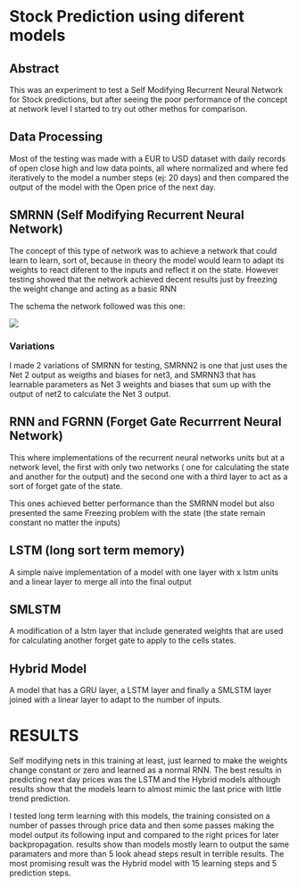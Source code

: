 # Stock Prediction using diferent models

## Abstract

This was an experiment to test a Self Modifying Recurrent Neural Network for Stock predictions, but after seeing the poor performance of the concept at network level I started to try out other methos for comparison.

## Data Processing

Most of the testing was made with a EUR to USD dataset with daily records of open close high and low data points, all where normalized and where fed iteratively to the model a number steps (ej: 20 days) and then compared the output of the model with the Open price of the next day.

## SMRNN (Self Modifying Recurrent Neural Network)

The concept of this type of network was to achieve a network that could learn to learn, sort of, because in theory the model would learn to adapt its weights to react diferent to the inputs and reflect it on the state. However testing showed that the network achieved decent results just by freezing the weight change and acting as a basic RNN

The schema the network followed was this one:

![](imgs/SMRNN_diagram.svg)

### Variations

I made 2 variations of SMRNN for testing, SMRNN2 is one that just uses the Net 2 output as weigths and biases for net3, and SMRNN3 that has learnable parameters as Net 3 weights and biases that sum up with the output of net2 to calculate the Net 3 output.

## RNN and FGRNN (Forget Gate Recurrrent Neural Network)

This where implementations of the recurrent neural networks units but at a network level, the first with only two networks ( one for calculating the state and another for the output) and the second one with a third layer to act as a sort of forget gate of the state.

This ones achieved better performance than the SMRNN model but also presented the same Freezing problem with the state (the state remain constant no matter the inputs)

## LSTM (long sort term memory)

A simple naive implementation of a model with one layer with x lstm units and a linear layer to merge all into the final output

## SMLSTM

A modification of a lstm layer that include generated weights that are used for calculating another forget gate to apply to the cells states.

## Hybrid Model

A model that has a GRU layer, a LSTM layer and finally a SMLSTM layer joined with a linear layer to adapt to the number of inputs.

# RESULTS

Self modifying nets in this training at least, just learned to make the weights change constant or zero and learned as a normal RNN. The best results in predicting next day prices was the LSTM and the Hybrid models although results show that the models learn to almost mimic the last price with little trend prediction.

I tested long term learning with this models, the training consisted on a number of passes through price data and then some passes making the model output its following input and compared to the right prices for later backpropagation. results show than models mostly learn to output the same paramaters and more than 5 look ahead steps result in terrible results. The most promising result was the Hybrid model with 15 learning steps and 5 prediction steps.
